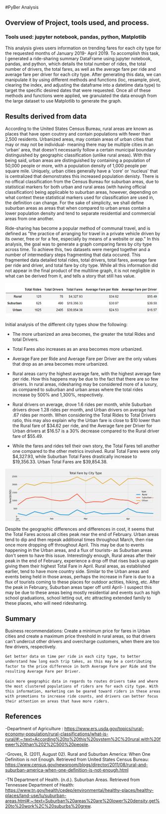 #PyBer Analysis
## Overview of Project, tools used, and process.
### Tools used: jupyter notebook, pandas, python, Matplotlib
 This analysis gives users information on trending fares for each city type for the requested months of January 2019- April 2019. To accomplish this task, I generated a ride-sharing summary DataFrame using jupyter notebook, pandas, and python, which details the total number of rides, the total number of drivers, the total fares, as well as the average fare per ride and average fare per driver for each city type. After generating this data, we can manipulate it by using different methods and functions (loc, resample, pivot, clearing the index, and adjusting the dataframe into a datetime data type) to target the specific desired dates that were requested. Once all of these methods and functions were applied, we granulated the data enough from the large dataset to use Matplotlib to generate the graph.

## Results derived from data

According to the United States Census Bureau, rural areas are known as places that have open coutnry and contain populations with fewer than 2,500 residents. Urbanized areas, may contain areas of urban cities that may or may not be individual- meaning there may be multiple cities in an 'urban' area, that doesn't necessarily follow a certain municipal boundary distinguished by geographic classification (unlike rural areas). With this being said, urban areas are distinguished by containing a population of 50,000 people or more, with a population density of 1,000 people per square mile. Uniquely, urban cities generally have a 'core' or 'nucleus' that is centralized that demonstrates this increased population denisty. There is no offical classification from the Census Bureau for suburban areas, due to statistical markers for both urban and rural areas (with having official classification) being applicable to suburban areas, however, depending on what context these statistical markers used for classification are used in, the definition can change. For the sake of simplicity, we shall define suburban areas as areas that when compared to urban areas contain a lower population density and tend to separate residential and commercial areas from one another.

Ride-sharing has become a popular method of communal travel, and is defined as "the practice of arranging for travel in a private vehicle driven by its owner, free or for a fee, especially by means of a website or app." In this analysis, the goal was to generate a graph comparing fares by city type across time. To achieve this, two datasets were merged together and a number of intermediary steps fragmenting that data occured. This fragmented data detailed total rides, total drivers, total fares, average fare per ride and driver, 
and total fare by city type. While all this information did not appear in the final product of the multiline graph, it is not negligible in what can be derived from it, and tells a story that still has value.

![Chart 1](./images/pyber_ss_1.PNG)

Initial analysis of the different city types show the following:

- The more urbanized an area becomes, the greater the total Rides and total Drivers.

- Total Fares also increases as an area becomes more urbanized.

- Average Fare per Ride and Average Fare per Driver are the only values that drop as an area becomes more urbanized.

- Rural areas carry the highest average fare, with the highest average fare per ride. How this happens may be due to the fact that there are so few drivers. In rural areas, ridesharing may be considered more of a luxury, as compared to suburban and urban areas where the total rides increase by 500% and 1,300%, respectively. 

- Rural drivers on average, drove 1.6 rides per month, while Suburban drivers drove 1.28 rides per month, and Urban drivers on average had .67 rides per month. When considering the Total Rides to Total Drivers ratio, this may also explain why the Urban fare is close to $10 lower than the Rural fare of $34.62 per ride, and the Average fare per Driver for Urban drivers at $16.57 is a 30% decrease compared to the Rural driver fare of $55.49. 

- While the fares and rides tell their own story, the Total Fares tell another one compared to the other metrics involved. Rural Total Fares were only $4,327.93, while Suburban Total Fares drastically increase to $19,356.33. Urban Total Fares are $39,854.38.

![Chart 2](./analysis/PyBer_fare_summary.png)

Despite the geographic differences and differences in cost, it seems that the Total Fares across all cities peak near the end of February. Urban areas tend to dip and then repeak additional times throughout March, then rise once more dropping off throughout April. This may be due to events happening in the Urban areas, and a flux of tourists- as Suburban areas don't seem to have this issue. Interestingly enough, Rural areas after their peak in the end of February, experience a drop off that rises back up again giving them their highest Total Fare in April. Rural areas, as established earlier, tend to have more country side. Similar to the Urban areas and events being held in those areas, perhaps the increase in Fare is due to a flux of tourists coming to these places for outdoor actities, hiking, etc. After the peak in February, Suburban areas taper off until April- I suspect this may be due to these areas being mostly residential and events such as high school graduations, school letting out, etc attracting extended family to these places, who will need ridesharing.

## Summary

Business recommendations:
    Create a minimum price for fares in Urban cities and create a maximum price threshold in rural areas, so that drivers can't undercut other drivers and overcharge customers, when there are too few drivers, respectively.

    Get better data on time per ride in each city type, to better understand how long each trip takes, as this may be a contributing factor to the price difference in both Average Fare per Ride and the resulting Average Fare per Driver. 

    Gain more geographic data in regards to routes drivers take and where the most clustered populations of riders are for each city type. With this information, marketing can be geared toward riders in these areas with promotions to increase ride counts, and drivers can better focus their attention on areas that have more riders.


## References
-Department of Agriculture : https://www.ers.usda.gov/topics/rural-economy-population/rural-classifications/what-is-rural/#:~:text=According%20to%20this%20system%2C%20rural,with%20fewer%20than%202%2C500%20people.

-Groves, R. (2011, August 02). Rural and Suburban America: When One Definition is not Enough. Retrieved from United States Census Bureau: https://www.census.gov/newsroom/blogs/director/2011/08/rural-and-suburban-america-when-one-definition-is-not-enough.html

-TN Department of Health. (n.d.). Suburban Areas. Retrieved from Tennessee Department of Health: https://www.tn.gov/health/cedep/environmental/healthy-places/healthy-places/land-use/lu/suburban-areas.html#:~:text=Suburban%20areas%20are%20lower%20density,get%20to%20work%2C%20suburbs%20grew.

